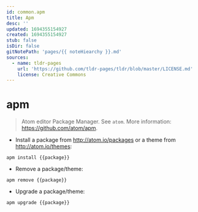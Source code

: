 ```yaml
---
id: common.apm
title: Apm
desc: ''
updated: 1694355154927
created: 1694355154927
stub: false
isDir: false
gitNotePath: 'pages/{{ noteHiearchy }}.md'
sources:
  - name: tldr-pages
    url: 'https://github.com/tldr-pages/tldr/blob/master/LICENSE.md'
    license: Creative Commons
---
```

# apm

> Atom editor Package Manager.
> See `atom`.
> More information: <https://github.com/atom/apm>.

- Install a package from <http://atom.io/packages> or a theme from <http://atom.io/themes>:

`apm install {{package}}`

- Remove a package/theme:

`apm remove {{package}}`

- Upgrade a package/theme:

`apm upgrade {{package}}`

